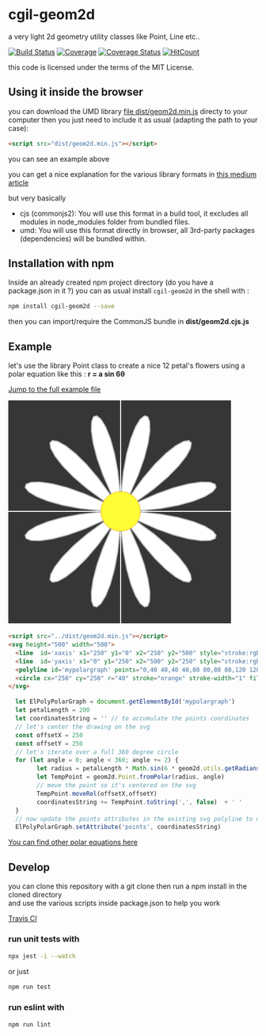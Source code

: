 # cgil-geom2d
a very light 2d geometry utility classes like Point, Line etc..

[![Build Status](https://travis-ci.org/lao-tseu-is-alive/cgil-2dgeom.png?branch=master)](https://travis-ci.org/lao-tseu-is-alive/cgil-2dgeom)
[![Coverage](https://img.shields.io/codecov/c/github/lao-tseu-is-alive/cgil-2dgeom/master.svg)](https://codecov.io/gh/lao-tseu-is-alive/cgil-2dgeom)
[![Coverage Status](https://coveralls.io/repos/github/lao-tseu-is-alive/cgil-2dgeom/badge.svg?branch=master)](https://coveralls.io/github/lao-tseu-is-alive/cgil-2dgeom?branch=master)
[![HitCount](http://hits.dwyl.io/lao-tseu-is-alive/cgil-2dgeom.svg)](http://hits.dwyl.io/lao-tseu-is-alive/cgil-2dgeom)

this code is licensed under the terms of the MIT License.

## Using it inside the browser
you can download the UMD library [file dist/geom2d.min.js](https://raw.githubusercontent.com/lao-tseu-is-alive/cgil-2dgeom/master/dist/geom2d.min.js)
directy to your computer 
then you just need to include it as usual (adapting the path to your case):
```html
<script src="dist/geom2d.min.js"></script>
```
you can see an example above 

you can get a nice explanation for the various library formats in [this medium article](https://medium.com/computed-comparisons/commonjs-vs-amd-vs-requirejs-vs-es6-modules-2e814b114a0b)

but very basically 
 - cjs (commonjs2): You will use this format in a build tool, it excludes all modules in node_modules folder from bundled files.
 - umd: You will use this format directly in browser, all 3rd-party packages (dependencies) will be bundled within.


## Installation with npm

Inside an already created npm project directory (do you have a package.json in it ?) 
you can as usual install `cgil-geom2d` in the shell with :

```bash
npm install cgil-geom2d --save
```

then you can import/require the CommonJS bundle in **dist/geom2d.cjs.js** 


## Example
let's use the library Point class to create a nice 12 petal's flowers using a polar equation like this : 
**r = a sin 6θ**

[Jump to the full example file](https://lao-tseu-is-alive.github.io/cgil-2dgeom/docs/example_UMD.html)

![alt text](https://raw.githubusercontent.com/lao-tseu-is-alive/cgil-2dgeom/master/docs/images/cgil-geom2d_12_petals_flower_example.png "Using the geom2d.Point class to create a nice 12 petal's flowers from a polar equation")

```html
<script src="../dist/geom2d.min.js"></script>
<svg height="500" width="500">
  <line  id='xaxis' x1="250" y1="0" x2="250" y2="500" style="stroke:rgb(255,255,255);stroke-width:2" />
  <line  id='yaxis' x1="0" y1="250" x2="500" y2="250" style="stroke:rgb(255,255,255);stroke-width:2" />  
  <polyline id='mypolargraph' points="0,40 40,40 40,80 80,80 80,120 120,120 120,160"  style="fill:white;stroke:red;stroke-width:4" />
  <circle cx="250" cy="250" r="40" stroke="orange" stroke-width="1" fill="yellow" />
</svg>
```

```javascript
  let ElPolyPolarGraph = document.getElementById('mypolargraph')
  let petalLength = 200
  let coordinatesString = '' // to accumulate the points coordinates
  // let's center the drawing on the svg
  const offsetX = 250 
  const offsetY = 250
  // let's iterate over a full 360 degree circle
  for (let angle = 0; angle < 360; angle += 2) {
        let radius = petalLength * Math.sin(6 * geom2d.utils.getRadians(angle)) // need to convert to radians for Math.sin        
        let TempPoint = geom2d.Point.fromPolar(radius, angle)
        // move the point so it's centered on the svg 
        TempPoint.moveRel(offsetX,offsetY)
        coordinatesString += TempPoint.toString(',', false)  + ' '
  }  
  // now update the points attributes in the existing svg polyline to display the flower on screen
  ElPolyPolarGraph.setAttribute('points', coordinatesString)  
```
 
 [You can find other polar equations here](https://faculty.math.illinois.edu/~rasekh2/math231(s2016)/PolarEquations.pdf)

## Develop 
you can clone this repository with a git clone
then run a npm install in the cloned directory  
and use the various scripts inside package.json to help you work

[Travis CI](https://travis-ci.org/lao-tseu-is-alive/cgil-2dgeom/)

### run unit tests with

```bash
npx jest -i --watch
```

or just
```bash
npm run test
```

### run eslint with

```bash
npm run lint
```

